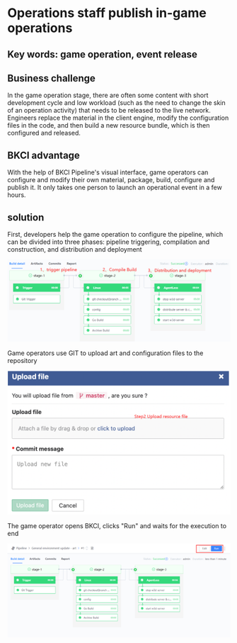 # Operations staff publish in-game operations

## Key words: game operation, event release

## Business challenge

In the game operation stage, there are often some content with short development cycle and low workload (such as the need to change the skin of an operation activity) that needs to be released to the live network. Engineers replace the material in the client engine, modify the configuration files in the code, and then build a new resource bundle, which is then configured and released.

## BKCI advantage

With the help of BKCI Pipeline's visual interface, game operators can configure and modify their own material, package, build, configure and publish it. It only takes one person to launch an operational event in a few hours.

## solution

First, developers help the game operation to configure the pipeline, which can be divided into three phases: pipeline triggering, compilation and construction, and distribution and deployment

![](../../.gitbook/assets/scene-operators-upload-resources-a.png)

Game operators use GIT to upload art and configuration files to the repository

![](../../.gitbook/assets/scene-operators-upload-resources-b.png)

The game operator opens BKCI, clicks "Run" and waits for the execution to end

![](../../.gitbook/assets/scene-operators-upload-resources-c.png)